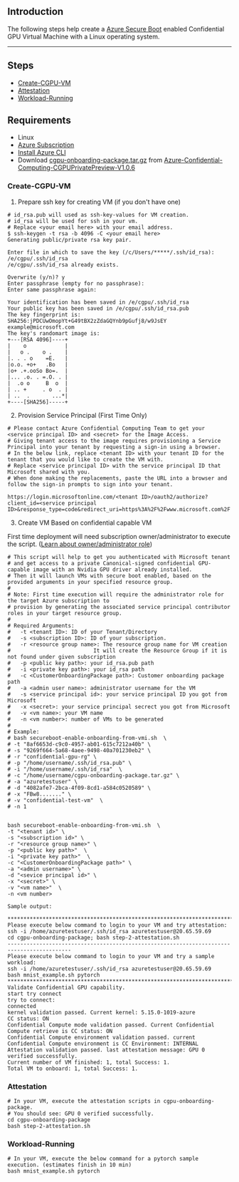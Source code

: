 ## Introduction

The following steps help create a [Azure Secure Boot](https://learn.microsoft.com/en-us/azure/role-based-access-control/role-assignments-portal-subscription-admin) enabled Confidential GPU Virtual Machine with a Linux operating system.

-----------------------------------------------


## Steps

- [Create-CGPU-VM](#Create-CGPU-VM)
- [Attestation](#Attestation)
- [Workload-Running](#Workload-Running)



## Requirements

- Linux
- [Azure Subscription](https://docs.microsoft.com/en-us/azure/cost-management-billing/manage/create-subscription)
- [Install Azure CLI](https://docs.microsoft.com/en-us/cli/azure/install-azure-cli)
- Download [cgpu-onboarding-package.tar.gz](https://github.com/Azure-Confidential-Computing/PrivatePreview/releases/download/V1.0.6/cgpu-onboarding-package.tar.gz) from [Azure-Confidential-Computing-CGPUPrivatePreview-V1.0.6](https://github.com/Azure-Confidential-Computing/PrivatePreview/releases/tag/V1.0.6)


### Create-CGPU-VM

1. Prepare ssh key for creating VM (if you don't have one)

```
# id_rsa.pub will used as ssh-key-values for VM creation.
# id_rsa will be used for ssh in your vm.
# Replace <your email here> with your email address.
$ ssh-keygen -t rsa -b 4096 -C <your email here>
Generating public/private rsa key pair.

Enter file in which to save the key (/c/Users/*****/.ssh/id_rsa): /e/cgpu/.ssh/id_rsa
/e/cgpu/.ssh/id_rsa already exists.

Overwrite (y/n)? y
Enter passphrase (empty for no passphrase):
Enter same passphrase again:

Your identification has been saved in /e/cgpu/.ssh/id_rsa
Your public key has been saved in /e/cgpu/.ssh/id_rsa.pub
The key fingerprint is:
SHA256:jPDCUwOmopYt+G49tBX2zZdaGQYnb9pGufj8/w9JsEY example@microsoft.com
The key's randomart image is:
+---[RSA 4096]----+
|    o            |
|   o .    o .    |
|. . . o    =E.   |
|o.o. +o+   .Bo   |
|o+ .+.ooSo Bo=.  |
|... .o. . =.O. . |
|  .o o     B  o  |
| .. +     . o  . |
| ..  .       ...*|
+----[SHA256]-----+
```

2. Provision Service Principal (First Time Only)


```
# Please contact Azure Confidential Computing Team to get your <service principal ID> and <secret> for the Image Access.
# Giving tenant access to the image requires provisioning a Service Principal into your tenant by requesting a sign-in using a browser. 
# In the below link, replace <tenant ID> with your tenant ID for the tenant that you would like to create the VM with. 
# Replace <service principal ID> with the service principal ID that Microsoft shared with you. 
# When done making the replacements, paste the URL into a browser and follow the sign-in prompts to sign into your tenant.

https://login.microsoftonline.com/<tenant ID>/oauth2/authorize?client_id=<service principal ID>&response_type=code&redirect_uri=https%3A%2F%2Fwww.microsoft.com%2F 
```

3. Create VM Based on confidential capable VM

First time deployment will need subscription owner/administrator to execute the script. ([Learn about owner/administrator role](https://learn.microsoft.com/en-us/azure/role-based-access-control/role-assignments-portal-subscription-admin))

```
# This script will help to get you authenticated with Microsoft tenant 
# and get access to a private Canonical-signed confidential GPU-capable image with an Nvidia GPU driver already installed.
# Then it will launch VMs with secure boot enabled, based on the provided arguments in your specified resource group.
#
# Note: First time execution will require the administrator role for the target Azure subscription to
# provision by generating the associated service principal contributor roles in your target resource group. 
#
# Required Arguments: 
#	-t <tenant ID>: ID of your Tenant/Directory
#	-s <subscription ID>: ID of your subscription.
#	-r <resource group name>: The resource group name for VM creation
#                          It will create the Resource Group if it is not found under given subscription
#	-p <public key path>: your id_rsa.pub path 
#	-i <private key path>: your id_rsa path
#	-c <CustomerOnboardingPackage path>: Customer onboarding package path
#	-a <admin user name>: administrator username for the VM
#	-s <service principal id>: your service principal ID you got from Microsoft
#	-x <secret>: your service principal secrect you got from Microsoft
#	-v <vm name>: your VM name
#	-n <vm number>: number of VMs to be generated
#
# Example:
# bash secureboot-enable-onboarding-from-vmi.sh  \
# -t "8af6653d-c9c0-4957-ab01-615c7212a40b" \
# -s "9269f664-5a68-4aee-9498-40a701230eb2" \
# -r "confidential-gpu-rg" \
# -p "/home/username/.ssh/id_rsa.pub" \
# -i "/home/username/.ssh/id_rsa"  \
# -c "/home/username/cgpu-onboarding-package.tar.gz" \
# -a "azuretestuser" \
# -d "4082afe7-2bca-4f09-8cd1-a584c0520589" \
# -x "FBw8......." \
# -v "confidential-test-vm"  \
# -n 1


bash secureboot-enable-onboarding-from-vmi.sh  \
-t "<tenant id>" \
-s "<subscription id>" \
-r "<resource group name>" \
-p "<public key path>"  \
-i "<private key path>"  \
-c "<CustomerOnboardingPackage path>" \
-a "<admin username>" \
-d "<sevice principal id>" \
-x "<secret>" \
-v "<vm name>"  \
-n <vm number>

Sample output:

******************************************************************************************
Please execute below command to login to your VM and try attestation:
ssh -i /home/azuretestuser/.ssh/id_rsa azuretestuser@20.65.59.69
cd cgpu-onboarding-package; bash step-2-attestation.sh
------------------------------------------------------------------------------------------
Please execute below command to login to your VM and try a sample workload:
ssh -i /home/azuretestuser/.ssh/id_rsa azuretestuser@20.65.59.69
bash mnist_example.sh pytorch
******************************************************************************************
Validate Confidential GPU capability.
start try connect
try to connect:
connected
kernel validation passed. Current kernel: 5.15.0-1019-azure
CC status: ON
Confidential Compute mode validation passed. Current Confidential Compute retrieve is CC status: ON
Confidential Compute environment validation passed. current Confidential Compute environment is CC Environment: INTERNAL
Attestation validation passed. last attestation message: GPU 0 verified successfully.
Current number of VM finished: 1, total Success: 1.
Total VM to onboard: 1, total Success: 1.
```

### Attestation

```
# In your VM, execute the attestation scripts in cgpu-onboarding-package.
# You should see: GPU 0 verified successfully.
cd cgpu-onboarding-package 
bash step-2-attestation.sh
```


### Workload-Running

```
# In your VM, execute the below command for a pytorch sample execution. (estimates finish in 10 min) 
bash mnist_example.sh pytorch

```



